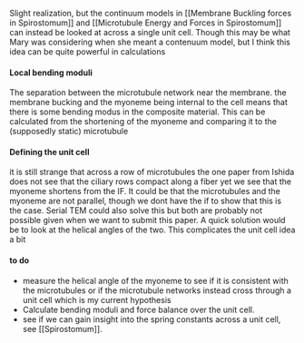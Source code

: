 Slight realization, but the continuum models in [[Membrane Buckling forces in Spirostomum]] and [[Microtubule Energy and Forces in Spirostomum]] can instead be looked at across a single unit cell. 
Though this may be what Mary was considering when she meant a contenuum model, but I think this idea can be quite powerful in calculations
#### Local bending moduli
The separation between the microtubule network near the membrane. the membrane bucking and the myoneme being internal to the cell means that there is some bending modus in the composite material. This can be calculated from the shortening of the myoneme and comparing it to the (supposedly static) microtubule


#### Defining the unit cell
it is still strange that across a row of microtubules the one paper from Ishida does not see that the ciliary rows compact along a fiber yet we see that the myoneme shortens from the IF. It could be that the microtubules and the myoneme are not parallel, though we dont have the if to show that this is the case. Serial TEM could also solve this but both are probably not possible given when we want to submit this paper. A quick solution would be to look at the helical angles of the two. This complicates the unit cell idea a bit

#### to do 
- measure the helical angle of the myoneme to see if it is consistent with the microtubules or if the microtubule networks instead cross through a unit cell which is my current hypothesis
- Calculate bending moduli and force balance over the unit cell. 
- see if we can gain insight into the spring constants across a unit cell, see [[Spirostomum]].